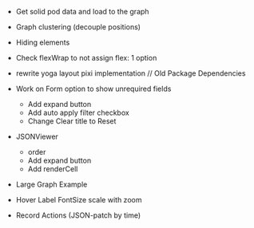 - Get solid pod data and load to the graph
- Graph clustering (decouple positions)
- Hiding elements
- Check flexWrap to not assign flex: 1 option

- rewrite yoga layout pixi implementation
  // Old Package Dependencies
- Work on Form option to show unrequired fields
  - Add expand button
  - Add auto apply filter checkbox
  - Change Clear title to Reset
- JSONViewer
  - order
  - Add expand button
  - Add renderCell
  
- Large Graph Example
- Hover Label FontSize scale with zoom
- Record Actions (JSON-patch by time)
<!-- - Change mouse indicator as mode iscon -->
<!-- - Add Animation time of the layout -->
<!-- - Change selectedNodeStyle and Connected Edges -->
<!-- - Add unspecified type for NewTripleItem -->
<!-- - Triple Mode Add - Delete -->
<!-- - Create controller -->
<!-- - Remove add icon NewTripleItem -->
<!-- - Show TripleInput when extended additionalInfo -->
<!-- - Don't show id as label fallback -->
<!-- - add theme support -->

